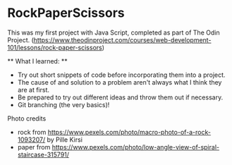 # RockPaperScissors
This was my first project with Java Script, completed as part of The Odin Project.
(https://www.theodinproject.com/courses/web-development-101/lessons/rock-paper-scissors)

** What I learned:  **
- Try out short snippets of code before incorporating them into a project.
- The cause of and solution to a problem aren't always what I think they are at first.
- Be prepared to try out different ideas and throw them out if necessary.
- Git branching (the very basics)!

Photo credits
- rock from https://www.pexels.com/photo/macro-photo-of-a-rock-1093207/ by Pille Kirsi
- paper from https://www.pexels.com/photo/low-angle-view-of-spiral-staircase-315791/